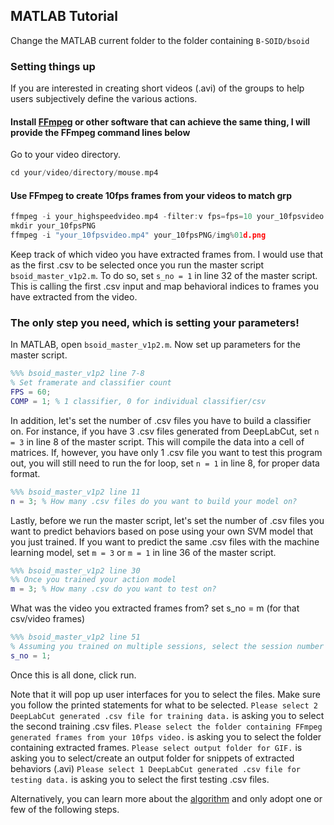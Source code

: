 ## MATLAB Tutorial

Change the MATLAB current folder to the folder containing `B-SOID/bsoid` 

### Setting things up
If you are interested in creating short videos (.avi) of the groups to help users subjectively define the various actions.
#### Install [FFmpeg](https://github.com/adaptlearning/adapt_authoring/wiki/Installing-FFmpeg) or other software that can achieve the same thing, I will provide the FFmpeg command lines below

Go to your video directory.
```C
cd your/video/directory/mouse.mp4
```

#### Use FFmpeg to create 10fps frames from your videos to match grp
```C
ffmpeg -i your_highspeedvideo.mp4 -filter:v fps=fps=10 your_10fpsvideo.mp4
mkdir your_10fpsPNG
ffmpeg -i "your_10fpsvideo.mp4" your_10fpsPNG/img%01d.png
```

Keep track of which video you have extracted frames from. I would use that as the first .csv to be selected once you run the master script `bsoid_master_v1p2.m`. To do so, set `s_no = 1` in line 32 of the master script. This is calling the first .csv input and map behavioral indices to frames you have extracted from the video.  

### The only step you need, which is setting your parameters!
In MATLAB, open `bsoid_master_v1p2.m`. 
Now set up parameters for the master script.

```matlab
%%% bsoid_master_v1p2 line 7-8
% Set framerate and classifier count
FPS = 60;
COMP = 1; % 1 classifier, 0 for individual classifier/csv
```

In addition, let's set the number of .csv files you have to build a classifier on. For instance, if you have 3 .csv files generated from DeepLabCut, set `n = 3` in line 8 of the master script. This will compile the data into a cell of matrices. If, however, you have only 1 .csv file you want to test this program out, you will still need to run the for loop, set `n = 1` in line 8, for proper data format.
```matlab
%%% bsoid_master_v1p2 line 11
n = 3; % How many .csv files do you want to build your model on?
```

Lastly, before we run the master script, let's set the number of .csv files you want to predict behaviors based on pose using your own SVM model that you just trained. If you want to predict the same .csv files with the machine learning model, set `m = 3` or `m = 1` in line 36 of the master script.
```matlab
%%% bsoid_master_v1p2 line 30
%% Once you trained your action model
m = 3; % How many .csv do you want to test on?
```

What was the video you extracted frames from? set s_no = m (for that csv/video frames)
```matlab
%%% bsoid_master_v1p2 line 51
% Assuming you trained on multiple sessions, select the session number corresponding to your video/frames
s_no = 1;
```


Once this is all done, click run.

Note that it will pop up user interfaces for you to select the files. Make sure you follow the printed statements for what to be selected.
`Please select 2 DeepLabCut generated .csv file for training data.` is asking you to select the second training .csv files.
`Please select the folder containing FFmpeg generated frames from your 10fps video.` is asking you to select the folder containing extracted frames.
`Please select output folder for GIF.` is asking you to select/create an output folder for snippets of extracted behaviors (.avi) 
`Please select 1 DeepLabCut generated .csv file for testing data.` is asking you to select the first testing .csv files.


Alternatively, you can learn more about the [algorithm](docs/bsoid_master.md) and only adopt one or few of the following steps. 